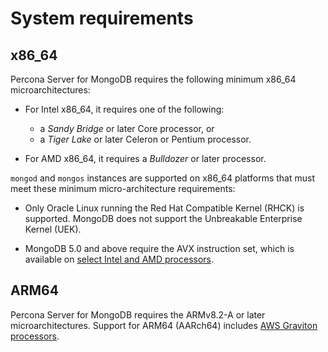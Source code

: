 # System requirements

## x86_64

Percona Server for MongoDB requires the following minimum x86_64 microarchitectures:
* For Intel x86_64, it requires one of the following:
  * a *Sandy Bridge* or later Core processor, or
  * a *Tiger Lake* or later Celeron or Pentium processor.

* For AMD x86_64, it requires a *Bulldozer* or later processor.

`mongod` and `mongos` instances are supported on x86_64 platforms that must meet these minimum micro-architecture requirements:     

* Only Oracle Linux running the Red Hat Compatible Kernel (RHCK) is supported. MongoDB does not support the Unbreakable Enterprise Kernel (UEK).     

* MongoDB 5.0 and above require the AVX instruction set, which is available on [select Intel and AMD processors](https://en.wikipedia.org/wiki/Advanced_Vector_Extensions#CPUs_with_AVX). 

## ARM64

Percona Server for MongoDB requires the ARMv8.2-A or later microarchitectures. Support for ARM64 (AARch64) includes [AWS Graviton processors](https://aws.amazon.com/ec2/graviton/).﻿
